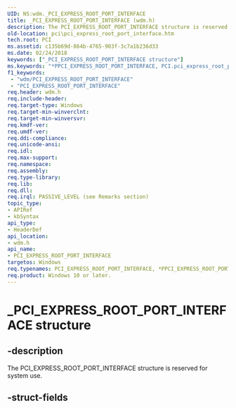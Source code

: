 ```yaml
---
UID: NS:wdm._PCI_EXPRESS_ROOT_PORT_INTERFACE
title: _PCI_EXPRESS_ROOT_PORT_INTERFACE (wdm.h)
description: The PCI_EXPRESS_ROOT_PORT_INTERFACE structure is reserved for system use.
old-location: pci\pci_express_root_port_interface.htm
tech.root: PCI
ms.assetid: c135b69d-864b-4765-903f-3c7a1b236d33
ms.date: 02/24/2018
keywords: ["_PCI_EXPRESS_ROOT_PORT_INTERFACE structure"]
ms.keywords: "*PPCI_EXPRESS_ROOT_PORT_INTERFACE, PCI.pci_express_root_port_interface, PCI_EXPRESS_ROOT_PORT_INTERFACE, PCI_EXPRESS_ROOT_PORT_INTERFACE structure [Buses], _PCI_EXPRESS_ROOT_PORT_INTERFACE, wdm/"
f1_keywords:
 - "wdm/PCI_EXPRESS_ROOT_PORT_INTERFACE"
 - "PCI_EXPRESS_ROOT_PORT_INTERFACE"
req.header: wdm.h
req.include-header:
req.target-type: Windows
req.target-min-winverclnt:
req.target-min-winversvr:
req.kmdf-ver:
req.umdf-ver:
req.ddi-compliance:
req.unicode-ansi:
req.idl:
req.max-support:
req.namespace:
req.assembly:
req.type-library:
req.lib:
req.dll:
req.irql: PASSIVE_LEVEL (see Remarks section)
topic_type:
- APIRef
- kbSyntax
api_type:
- HeaderDef
api_location:
- wdm.h
api_name:
- PCI_EXPRESS_ROOT_PORT_INTERFACE
targetos: Windows
req.typenames: PCI_EXPRESS_ROOT_PORT_INTERFACE, *PPCI_EXPRESS_ROOT_PORT_INTERFACE
req.product: Windows 10 or later.
---
```


# _PCI_EXPRESS_ROOT_PORT_INTERFACE structure


## -description


The PCI_EXPRESS_ROOT_PORT_INTERFACE  structure is reserved for system use.


## -struct-fields


